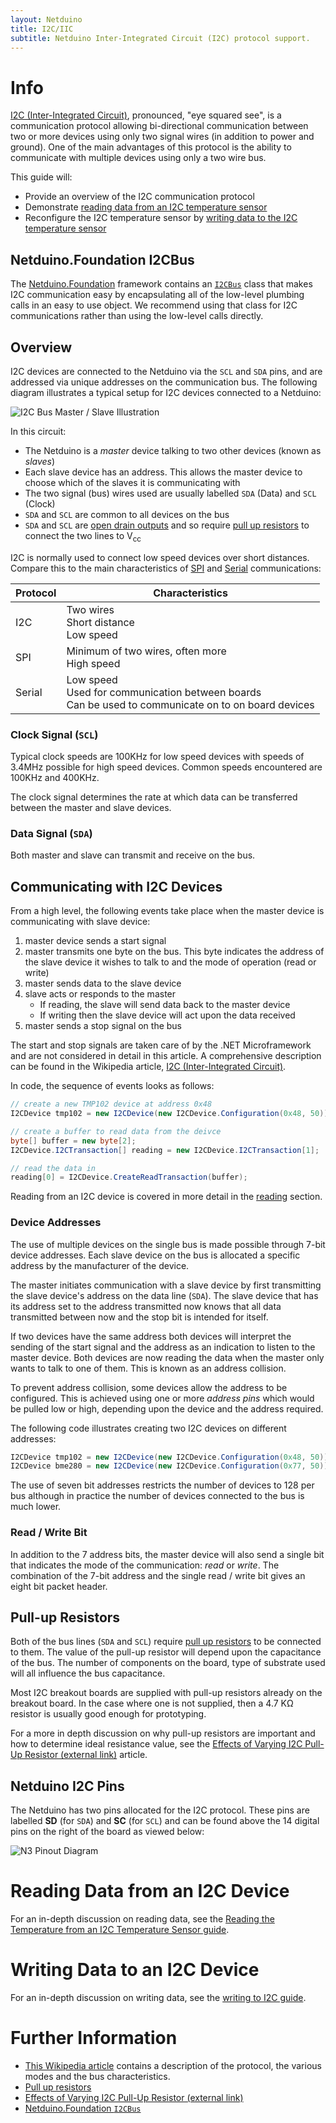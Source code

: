 ```yaml
---
layout: Netduino
title: I2C/IIC
subtitle: Netduino Inter-Integrated Circuit (I2C) protocol support.
---
```


# Info

[I2C (Inter-Integrated Circuit)](https://en.wikipedia.org/wiki/I%C2%B2C), pronounced, "eye squared see", is a communication protocol allowing bi-directional communication between two or more devices using only two signal wires (in addition to power and ground).  One of the main advantages of this protocol is the ability to communicate with multiple devices using only a two wire bus.

This guide will:

* Provide an overview of the I2C communication protocol
* Demonstrate [reading data from an I2C temperature sensor](Reading/)
* Reconfigure the I2C temperature sensor by [writing data to the I2C temperature sensor](Writing/)

## Netduino.Foundation I2CBus

The [Netduino.Foundation](http://Netduino.Foundation) framework contains an [`I2CBus`](http://netduino.foundation/API/Devices/Netduino/I2CBus/) class that makes I2C communication easy by encapsulating all of the low-level plumbing calls in an easy to use object. We recommend using that class for I2C communications rather than using the low-level calls directly.

## Overview

I2C devices are connected to the Netduino via the `SCL` and `SDA` pins, and are addressed via unique addresses on the communication bus. The following diagram illustrates a typical setup for I2C devices connected to a Netduino:

![I2C Bus Master / Slave Illustration](I2CBusIllustration.jpg)

In this circuit:

* The Netduino is a _master_ device talking to two other devices (known as _slaves_)
* Each slave device has an address.  This allows the master device to choose which of the slaves it is communicating with
* The two signal (bus) wires used are usually labelled `SDA` (Data) and `SCL` (Clock)
* `SDA` and `SCL` are common to all devices on the bus
* `SDA` and `SCL` are [open drain outputs](https://en.wikipedia.org/wiki/Open_collector) and so require [pull up resistors](/Hardware/Reference/Components/Resistors/PullUpAndPullDownResistors/) to connect the two lines to V<sub>cc</sub>

I2C is normally used to connect low speed devices over short distances.  Compare this to the main characteristics of [SPI](../SPI/) and [Serial](../UART) communications:

| Protocol | Characteristics                                                                                            |
|----------|------------------------------------------------------------------------------------------------------------|
|   I2C    | Two wires<br/>Short distance<br/>Low speed                                                                 |
|   SPI    | Minimum of two wires, often more<br/>High speed                                                            |
|  Serial  | Low speed<br/>Used for communication between boards<br/>Can be used to communicate on to on board devices  |

### Clock Signal (`SCL`)

Typical clock speeds are 100KHz for low speed devices with speeds of 3.4MHz possible for high speed devices.  Common speeds encountered are 100KHz and 400KHz.

The clock signal determines the rate at which data can be transferred between the master and slave devices.

### Data Signal (`SDA`)

Both master and slave can transmit and receive on the bus.

## Communicating with I2C Devices

From a high level, the following events take place when the master device is communicating with slave device:

1. master device sends a start signal
2. master transmits one byte on the bus.  This byte indicates the address of the slave device it wishes to talk to and the mode of operation (read or write)
3. master sends data to the slave device
4. slave acts or responds to the master
	* If reading, the slave will send data back to the master device
	* If writing then the slave device will act upon the data received
5. master sends a stop signal on the bus

The start and stop signals are taken care of by the .NET Microframework and are not considered in detail in this article.  A comprehensive description can be found in the Wikipedia article, [I2C (Inter-Integrated Circuit)](https://en.wikipedia.org/wiki/I%C2%B2C).

In code, the sequence of events looks as follows:


```csharp
// create a new TMP102 device at address 0x48
I2CDevice tmp102 = new I2CDevice(new I2CDevice.Configuration(0x48, 50));

// create a buffer to read data from the deivce
byte[] buffer = new byte[2];
I2CDevice.I2CTransaction[] reading = new I2CDevice.I2CTransaction[1];

// read the data in
reading[0] = I2CDevice.CreateReadTransaction(buffer);
```

Reading from an I2C device is covered in more detail in the [reading](Reading/) section.


### Device Addresses

The use of multiple devices on the single bus is made possible through 7-bit device addresses.  Each slave device on the bus is allocated a specific address by the manufacturer of the device.

The master initiates communication with a slave device by first transmitting the slave device's address on the data line (`SDA`).  The slave device that has its address set to the address transmitted now knows that all data transmitted between now and the stop bit is intended for itself.

If two devices have the same address both devices will interpret the sending of the start signal and the address as an indication to listen to the master device.  Both devices are now reading the data when the master only wants to talk to one of them. This is known as an address collision.

To prevent address collision, some devices allow the address to be configured.  This is achieved using one or more _address pins_ which would be pulled low or high, depending upon the device and the address required.

The following code illustrates creating two I2C devices on different addresses:

```csharp
I2CDevice tmp102 = new I2CDevice(new I2CDevice.Configuration(0x48, 50));
I2CDevice bme280 = new I2CDevice(new I2CDevice.Configuration(0x77, 50));
```

The use of seven bit addresses restricts the number of devices to 128 per bus although in practice the number of devices connected to the bus is much lower.

### Read / Write Bit

In addition to the 7 address bits, the master device will also send a single bit that indicates the mode of the communication: _read_ or _write_.  The combination of the 7-bit address and the single read / write bit gives an eight bit packet header.

## Pull-up Resistors

Both of the bus lines (`SDA` and `SCL`) require [pull up resistors](/Hardware/Reference/Components/Resistors/PullUpAndPullDownResistors/) to be connected to them.  The value of the pull-up resistor will depend upon the capacitance of the bus.  The number of components on the board, type of substrate used will all influence the bus capacitance.

Most I2C breakout boards are supplied with pull-up resistors already on the breakout board.  In the case where one is not supplied, then a 4.7 K&Omega; resistor is usually good enough for prototyping.

For a more in depth discussion on why pull-up resistors are important and how to determine ideal resistance value, see the [Effects of Varying I2C Pull-Up Resistor (external link)](http://dsscircuits.com/articles/effects-of-varying-i2c-pull-up-resistors) article.

## Netduino I2C Pins

The Netduino has two pins allocated for the I2C protocol.  These pins are labelled **SD** (for `SDA`) and **SC** (for `SCL`) and can be found above the 14 digital pins on the right of the board as viewed below:

![N3 Pinout Diagram](/Common_Files/Netduino3_Pinout.svg)

# Reading Data from an I2C Device

For an in-depth discussion on reading data, see the [Reading the Temperature from an I2C Temperature Sensor guide](Reading/).

# Writing Data to an I2C Device

For an in-depth discussion on writing data, see the [writing to I2C guide](Writing/).

# Further Information

* [This Wikipedia article](https://en.wikipedia.org/wiki/I%C2%B2C) contains a description of the protocol, the various modes and the bus characteristics.
* [Pull up resistors](/Hardware/Reference/Components/Resistors/PullUpAndPullDownResistors/)
* [Effects of Varying I2C Pull-Up Resistor (external link)](http://dsscircuits.com/articles/effects-of-varying-i2c-pull-up-resistors)
* [Netduino.Foundation `I2CBus`](http://netduino.foundation/API/Devices/Netduino/I2CBus/)